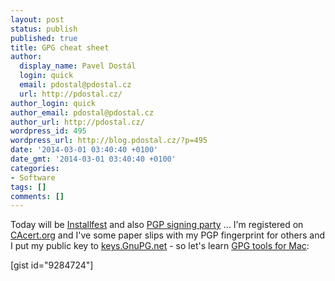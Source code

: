 ```yaml
---
layout: post
status: publish
published: true
title: GPG cheat sheet
author:
  display_name: Pavel Dostál
  login: quick
  email: pdostal@pdostal.cz
  url: http://pdostal.cz/
author_login: quick
author_email: pdostal@pdostal.cz
author_url: http://pdostal.cz/
wordpress_id: 495
wordpress_url: http://blog.pdostal.cz/?p=495
date: '2014-03-01 03:40:40 +0100'
date_gmt: '2014-03-01 03:40:40 +0100'
categories:
- Software
tags: []
comments: []
---
```

<p>Today will be <a title="installfest.cz" href="http://installfest.cz/if14/pgp">Installfest</a> and also <a title="PGP signing party" href="http://installfest.cz/if14/pgp">PGP signing party</a> ... I'm registered on <a title="cacert.org" href="https://www.cacert.org">CAcert.org</a> and I've some paper slips with my PGP fingerprint for others and I put my public key to <a title="keys.gnupg.net" href="http://keys.gnupg.net/">keys.GnuPG.net</a> - so let's learn <a title="GPGtools for Mac" href="https://gpgtools.org">GPG tools for Mac</a>:</p>
<p>[gist id="9284724"]</p>
